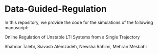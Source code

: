 # Data-Guided-Regulation

In this repository, we provide the code for the simulations of the following manuscript:



Online Regulation of Unstable LTI Systems from a Single Trajectory

Shahriar Talebi, Siavash Alemzadeh, Newsha Rahimi, Mehran Mesbahi

